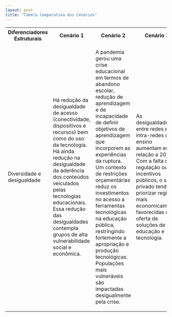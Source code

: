 ```yaml
---
layout: post
title: "Tabela Comparativa dos Cenários"
---
```


<table>

<tr>
<th>Diferenciadores Estruturais</th>
<th>Cenário 1</th>
<th>Cenário 2</th>
<th>Cenário 3</th>
<th>Cenário 4</th>
</tr>

<tr>
<td>Diversidade e desigualdade</td>
<td><p>
Há redução da desigualdade de acesso (conectividade, dispositivos e recursos) bem como do uso da tecnologia. Há ainda redução na desigualdade da aderência dos conteúdos veiculados pelas tecnologias educacionais. Essa redução das desigualdades contempla grupos de alta vulnerabilidade social e econômica.
</p></td>
<td><p>

A pandemia gerou uma crise educacional em termos de abandono escolar, redução de aprendizagem e de incapacidade de definir objetivos de aprendizagem que incorporem as experiências da ruptura. Um contexto de restrições orçamentárias reduz os investimentos no acesso a ferramentas tecnológicas na educação pública, restringindo fortemente a apropriação e produção tecnológicas. Populações mais vulneráveis são impactadas desigualmente pela crise.

</p></td>
<td><p>

As desigualdades entre redes e intra-redes de ensino aumentam em relação a 2020. Com a falta de regulação ou incentivos públicos, o setor privado tende a priorizar regiões mais economicamente favorecidas na oferta de soluções de educação e tecnologia.


</p></td>
<td><p>

A recessão econômica e as ameaças à democracia aumentam as desigualdades e a exclusão. Os principais desafios incluem desigualdades de aprendizagem, evasão escolar, migração significativa da rede privada para a rede pública, com piora significativa do acesso à conectividade, dispositivos, recursos digitais, e ferramentas tecnológicas e da representatividade de raça, gênero, classe e territorialidade no espectro da diversidade da identidade brasileira.


</p></td>
</tr>


</table>
